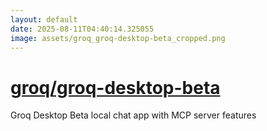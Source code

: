```yaml
---
layout: default
date: 2025-08-11T04:40:14.325055
image: assets/groq_groq-desktop-beta_cropped.png
---
```


# [groq/groq-desktop-beta](https://github.com/groq/groq-desktop-beta)

Groq Desktop Beta local chat app with MCP server features

